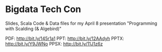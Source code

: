 Bigdata Tech Con
================

Slides, Scala Code & Data files for my April 8 presentation "Programming with Scalding (& Algebird)"

PDF: http://bit.ly/145r1a1
PPT: http://bit.ly/12AAdyh
PPTX: http://bit.ly/Y9JWNo
PPSX: http://bit.ly/11J1z6z

